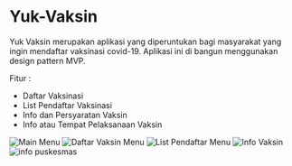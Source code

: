 # Yuk-Vaksin
Yuk Vaksin merupakan aplikasi yang diperuntukan bagi masyarakat yang ingin mendaftar vaksinasi covid-19. Aplikasi ini di bangun menggunakan design pattern MVP.

Fitur :
- Daftar Vaksinasi
- List Pendaftar Vaksinasi
- Info dan Persyaratan Vaksin
- Info atau Tempat Pelaksanaan Vaksin


![Main Menu](https://user-images.githubusercontent.com/37206465/127759134-0094f301-8d0f-40dc-8439-e7c0a9b2a513.png)
![Daftar Vaksin Menu](https://user-images.githubusercontent.com/37206465/127759135-c14c7ebf-3ac5-4656-8af4-d401214fb57b.png)
![List Pendaftar Menu](https://user-images.githubusercontent.com/37206465/127759136-cce5fee2-8dc3-4574-af40-22632144e7aa.png)
![Info Vaksin](https://user-images.githubusercontent.com/37206465/127759137-1c6fd6f1-5593-4e6e-b259-8334e72e6d02.png)
![info puskesmas](https://user-images.githubusercontent.com/37206465/127759142-92069800-bb13-45c0-86d9-c932c2227a48.png)


